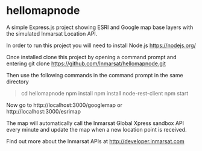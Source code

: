 # hellomapnode
A simple Express.js project showing ESRI and Google map base layers with the simulated Inmarsat Location API.

In order to run this project you will need to install Node.js https://nodejs.org/

Once installed clone this project by opening a command prompt and entering
git clone https://github.com/Inmarsat/hellomapnode.git

Then use the following commands in the command prompt in the same directory

> cd hellomapnode
> npm install
> npm install node-rest-client
> npm start

Now go to http://localhost:3000/googlemap or http://localhost:3000/esrimap

The map will automatically call the Inmarsat Global Xpress sandbox API every minute and update the map when a new location point is received.

Find out more about the Inmarsat APIs at http://developer.inmarsat.com

